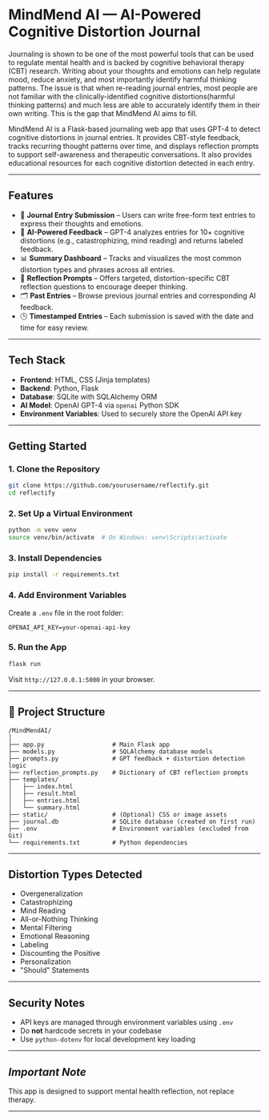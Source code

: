 
# MindMend AI — AI-Powered Cognitive Distortion Journal

Journaling is shown to be one of the most powerful tools that can be used to regulate mental health and is backed by cognitive behavioral therapy (CBT) research. Writing about your thoughts and emotions can help regulate mood, reduce anxiety, and most importantly identify harmful thinking patterns. The issue is that when re-reading journal entries, most people are not familiar with the clinically-identified cognitive distortions(harmful thinking patterns) and much less are able to accurately identify them in their own writing. This is the gap that MindMend AI aims to fill.

MindMend AI is a Flask-based journaling web app that uses GPT-4 to detect cognitive distortions in journal entries. It provides CBT-style feedback, tracks recurring thought patterns over time, and displays reflection prompts to support self-awareness and therapeutic conversations. It also provides educational resources for each cognitive distortion detected in each entry.

---

##  Features

- 💬 **Journal Entry Submission** – Users can write free-form text entries to express their thoughts and emotions.
- 🤖 **AI-Powered Feedback** – GPT-4 analyzes entries for 10+ cognitive distortions (e.g., catastrophizing, mind reading) and returns labeled feedback.
- 📊 **Summary Dashboard** – Tracks and visualizes the most common distortion types and phrases across all entries.
- 🧭 **Reflection Prompts** – Offers targeted, distortion-specific CBT reflection questions to encourage deeper thinking.
- 🗂 **Past Entries** – Browse previous journal entries and corresponding AI feedback.
- 🕒 **Timestamped Entries** – Each submission is saved with the date and time for easy review.

---

## Tech Stack

- **Frontend**: HTML, CSS (Jinja templates)
- **Backend**: Python, Flask
- **Database**: SQLite with SQLAlchemy ORM
- **AI Model**: OpenAI GPT-4 via `openai` Python SDK
- **Environment Variables**: Used to securely store the OpenAI API key

---

## Getting Started

### 1. Clone the Repository

```bash
git clone https://github.com/yourusername/reflectify.git
cd reflectify
```

### 2. Set Up a Virtual Environment

```bash
python -m venv venv
source venv/bin/activate  # On Windows: venv\Scripts\activate
```

### 3. Install Dependencies

```bash
pip install -r requirements.txt
```

### 4. Add Environment Variables

Create a `.env` file in the root folder:

```env
OPENAI_API_KEY=your-openai-api-key
```

### 5. Run the App

```bash
flask run
```

Visit `http://127.0.0.1:5000` in your browser.

---

## 📁 Project Structure

```
/MindMendAI/
│
├── app.py                   # Main Flask app
├── models.py                # SQLAlchemy database models
├── prompts.py               # GPT feedback + distortion detection logic
├── reflection_prompts.py    # Dictionary of CBT reflection prompts
├── templates/
│   ├── index.html
│   ├── result.html
│   ├── entries.html
│   └── summary.html
├── static/                  # (Optional) CSS or image assets
├── journal.db               # SQLite database (created on first run)
├── .env                     # Environment variables (excluded from Git)
└── requirements.txt         # Python dependencies
```

---

## Distortion Types Detected

- Overgeneralization  
- Catastrophizing  
- Mind Reading  
- All-or-Nothing Thinking  
- Mental Filtering  
- Emotional Reasoning  
- Labeling  
- Discounting the Positive  
- Personalization  
- "Should" Statements  

---

## Security Notes

- API keys are managed through environment variables using `.env`
- Do **not** hardcode secrets in your codebase
- Use `python-dotenv` for local development key loading

---


## ***Important Note***

This app is designed to support mental health reflection, not replace therapy. 

---


